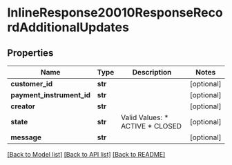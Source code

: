 # InlineResponse20010ResponseRecordAdditionalUpdates

## Properties
Name | Type | Description | Notes
------------ | ------------- | ------------- | -------------
**customer_id** | **str** |  | [optional] 
**payment_instrument_id** | **str** |  | [optional] 
**creator** | **str** |  | [optional] 
**state** | **str** | Valid Values:   * ACTIVE   * CLOSED  | [optional] 
**message** | **str** |  | [optional] 

[[Back to Model list]](../README.md#documentation-for-models) [[Back to API list]](../README.md#documentation-for-api-endpoints) [[Back to README]](../README.md)


